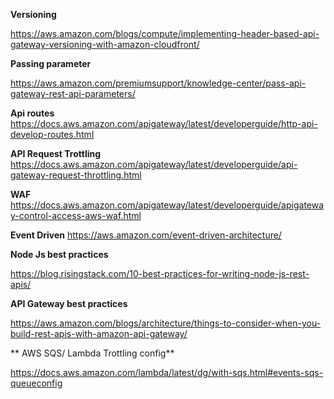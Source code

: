 **Versioning**

https://aws.amazon.com/blogs/compute/implementing-header-based-api-gateway-versioning-with-amazon-cloudfront/

**Passing parameter**

https://aws.amazon.com/premiumsupport/knowledge-center/pass-api-gateway-rest-api-parameters/

**Api routes**
https://docs.aws.amazon.com/apigateway/latest/developerguide/http-api-develop-routes.html


**API Request Trottling**
https://docs.aws.amazon.com/apigateway/latest/developerguide/api-gateway-request-throttling.html

**WAF**
https://docs.aws.amazon.com/apigateway/latest/developerguide/apigateway-control-access-aws-waf.html

**Event Driven**
https://aws.amazon.com/event-driven-architecture/

**Node Js best practices**

https://blog.risingstack.com/10-best-practices-for-writing-node-js-rest-apis/

**API Gateway best practices**

https://aws.amazon.com/blogs/architecture/things-to-consider-when-you-build-rest-apis-with-amazon-api-gateway/

** AWS SQS/ Lambda Trottling config**

https://docs.aws.amazon.com/lambda/latest/dg/with-sqs.html#events-sqs-queueconfig
